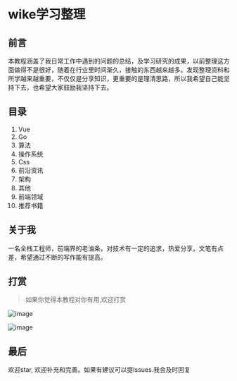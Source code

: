 # wike学习整理

## 前言

本教程涵盖了我日常工作中遇到的问题的总结，及学习研究的成果，以前整理这方面做得不是很好，随着在行业里时间渐久，接触的东西越来越多。发现整理资料和所学越来越重要，不仅仅是分享知识，更重要的是理清思路，所以我希望自己能坚持下去，也希望大家鼓励我坚持下去。


## 目录

1.  Vue
2.  Go
3.  算法
4.  操作系统
5.  Css
7.  前沿资讯
8.  架构
9.  其他
9.  前端领域
10.  推荐书籍

## 关于我

一名全栈工程师，前端界的老油条，对技术有一定的追求，热爱分享，文笔有点差，希望通过不断的写作能有提高。

## 打赏


>  如果你觉得本教程对你有用,欢迎打赏

![image](https://csdn.52wike.com/2020-10-19/248df22e-58a1-4a74-85cb-a9ca696cb7b2.jpg)


![image](https://csdn.52wike.com/2020-10-19/928d2f28-2b83-4aeb-b6db-61e60b349c8d.png)


## 最后

欢迎star, 欢迎补充和完善。如果有建议可以提Issues.我会及时回复